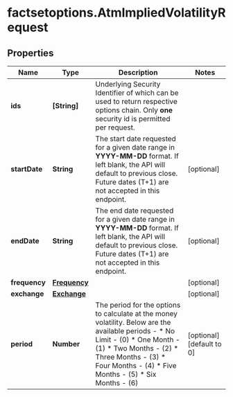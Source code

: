# factsetoptions.AtmImpliedVolatilityRequest

## Properties

Name | Type | Description | Notes
------------ | ------------- | ------------- | -------------
**ids** | **[String]** | Underlying Security Identifier of which can be used to return respective options chain. Only **one** security id is permitted per request.   | 
**startDate** | **String** | The start date requested for a given date range in **YYYY-MM-DD** format. If left blank, the API will default to previous close. Future dates (T+1) are not accepted in this endpoint. | [optional] 
**endDate** | **String** | The end date requested for a given date range in **YYYY-MM-DD** format. If left blank, the API will default to previous close. Future dates (T+1) are not accepted in this endpoint. | [optional] 
**frequency** | [**Frequency**](Frequency.md) |  | [optional] 
**exchange** | [**Exchange**](Exchange.md) |  | [optional] 
**period** | **Number** | The period for the options to calculate at the money volatility. Below are the available periods -  * No Limit - (0) * One Month - (1) * Two Months - (2) * Three Months - (3) * Four Months - (4) * Five Months - (5) * Six Months - (6) | [optional] [default to 0]


